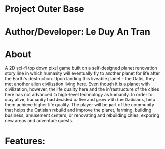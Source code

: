 # Project Outer Base
# Author/Developer: Le Duy An Tran
# About
A 2D sci-fi top down pixel game built on a self-designed planet renovation story line in which humanity will eventually fly to another planet for life after the Earth's destruction. Upon landing this liveable planet - the Oatis, they met another alien civilization living here. Even though it is a planet with civilization, however, the life quality here and the infrastructure of the cities here has not advanced to high-level technology as humanity. In order to stay alive, humanity had decided to live  and grow with the Oatisians, help them achieve higher life quality. The player will be part of the community that helps the Oatisian rebuild and improve the planet, farming, building business, amusement centers, or renovating and rebuilding cities, exporing new areas and adventure quests.
# Features:
